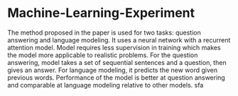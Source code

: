# Machine-Learning-Experiment
The method proposed in the paper is used for two tasks: question answering and language modeling. It uses a neural network with a recurrent attention model. Model requires less supervision in training which makes the model more applicable to realistic problems. For the question answering, model takes a set of sequential sentences and a question, then gives an answer. For language modeling, it predicts the new word given previous words. Performance of the model is better at question answering and comparable at language modeling relative to other models. sfa
